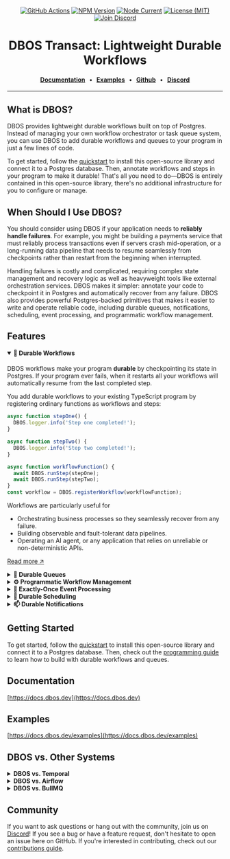 <div align="center">

[![GitHub Actions](https://img.shields.io/github/actions/workflow/status/dbos-inc/dbos-transact-ts/on_push.yml?query=branch%3Amain)](https://github.com/dbos-inc/dbos-transact-ts/actions/workflows/on_push.yml)
[![NPM Version](https://img.shields.io/npm/v/%40dbos-inc%2Fdbos-sdk)](https://www.npmjs.com/package/@dbos-inc/dbos-sdk)
[![Node Current](https://img.shields.io/node/v/dbos)](https://www.npmjs.com/package/@dbos-inc/dbos-sdk)
[![License (MIT)](https://img.shields.io/github/license/dbos-inc/dbos-transact-ts.svg?v)](LICENSE)
[![Join Discord](https://img.shields.io/badge/Discord-Join%20Chat-5865F2?logo=discord&logoColor=white)](https://discord.com/invite/jsmC6pXGgX)

# DBOS Transact: Lightweight Durable Workflows

#### [Documentation](https://docs.dbos.dev/) &nbsp;&nbsp;•&nbsp;&nbsp; [Examples](https://docs.dbos.dev/examples) &nbsp;&nbsp;•&nbsp;&nbsp; [Github](https://github.com/dbos-inc) &nbsp;&nbsp;•&nbsp;&nbsp; [Discord](https://discord.com/invite/jsmC6pXGgX)

</div>

---

## What is DBOS?

DBOS provides lightweight durable workflows built on top of Postgres.
Instead of managing your own workflow orchestrator or task queue system, you can use DBOS to add durable workflows and queues to your program in just a few lines of code.

To get started, follow the [quickstart](https://docs.dbos.dev/quickstart) to install this open-source library and connect it to a Postgres database.
Then, annotate workflows and steps in your program to make it durable!
That's all you need to do&mdash;DBOS is entirely contained in this open-source library, there's no additional infrastructure for you to configure or manage.

## When Should I Use DBOS?

You should consider using DBOS if your application needs to **reliably handle failures**.
For example, you might be building a payments service that must reliably process transactions even if servers crash mid-operation, or a long-running data pipeline that needs to resume seamlessly from checkpoints rather than restart from the beginning when interrupted.

Handling failures is costly and complicated, requiring complex state management and recovery logic as well as heavyweight tools like external orchestration services.
DBOS makes it simpler: annotate your code to checkpoint it in Postgres and automatically recover from any failure.
DBOS also provides powerful Postgres-backed primitives that makes it easier to write and operate reliable code, including durable queues, notifications, scheduling, event processing, and programmatic workflow management.

## Features

<details open><summary><strong>💾 Durable Workflows</strong></summary>

####

DBOS workflows make your program **durable** by checkpointing its state in Postgres.
If your program ever fails, when it restarts all your workflows will automatically resume from the last completed step.

You add durable workflows to your existing TypeScript program by registering ordinary functions as workflows and steps:

```ts
async function stepOne() {
  DBOS.logger.info('Step one completed!');
}

async function stepTwo() {
  DBOS.logger.info('Step two completed!');
}

async function workflowFunction() {
  await DBOS.runStep(stepOne);
  await DBOS.runStep(stepTwo);
}
const workflow = DBOS.registerWorkflow(workflowFunction);
```

Workflows are particularly useful for

- Orchestrating business processes so they seamlessly recover from any failure.
- Building observable and fault-tolerant data pipelines.
- Operating an AI agent, or any application that relies on unreliable or non-deterministic APIs.

[Read more ↗️](https://docs.dbos.dev/typescript/tutorials/workflow-tutorial)

</details>

<details><summary><strong>📒 Durable Queues</strong></summary>

####

DBOS queues help you **durably** run tasks in the background.
You can enqueue a task (which can be a single step or an entire workflow) from a durable workflow and one of your processes will pick it up for execution.
DBOS manages the execution of your tasks: it guarantees that tasks complete, and that their callers get their results without needing to resubmit them, even if your application is interrupted.

Queues also provide flow control, so you can limit the concurrency of your tasks on a per-queue or per-process basis.
You can also set timeouts for tasks, rate limit how often queued tasks are executed, deduplicate tasks, or prioritize tasks.

You can add queues to your workflows in just a couple lines of code.
They don't require a separate queueing service or message broker&mdash;just Postgres.

```ts
import { DBOS, WorkflowQueue } from '@dbos-inc/dbos-sdk';

const queue = new WorkflowQueue('example_queue');

async function taskFunction(task) {
  // ...
}
const taskWorkflow = DBOS.registerWorkflow(taskFunction, { name: 'taskWorkflow' });

async function queueFunction(tasks) {
  const handles = [];

  // Enqueue each task so all tasks are processed concurrently.
  for (const task of tasks) {
    handles.push(await DBOS.startWorkflow(taskWorkflow, { queueName: queue.name })(task));
  }

  // Wait for each task to complete and retrieve its result.
  // Return the results of all tasks.
  const results = [];
  for (const h of handles) {
    results.push(await h.getResult());
  }
  return results;
}
const queueWorkflow = DBOS.registerWorkflow(queueFunction, { name: 'queueWorkflow' });
```

[Read more ↗️](https://docs.dbos.dev/typescript/tutorials/queue-tutorial)

</details>

<details><summary><strong>⚙️ Programmatic Workflow Management</strong></summary>

####

Your workflows are stored as rows in a Postgres table, so you have full programmatic control over them.
Write scripts to query workflow executions, batch pause or resume workflows, or even restart failed workflows from a specific step.
Handle bugs or failures that affect thousands of workflows with power and flexibility.

```ts
// Create a DBOS client connected to your Postgres database
const client = await DBOSClient.create({ systemDatabaseUrl: process.env.DBOS_SYSTEM_DATABASE_URL! });

// Find all workflows that errored between 3:00 and 5:00 AM UTC on 2025-04-22
const workflows = await DBOS.listWorkflows({
  status: 'ERROR',
  startTime: '2025-04-22T03:00:00Z',
  endTime: '2025-04-22T05:00:00Z',
});

for (const workflow of workflows) {
  // Check which workflows failed due to an outage in a service called from Step 2
  const steps = await DBOS.listWorkflowSteps(workflow.workflowID);
  if (steps.length >= 3 && steps[2].error instanceof ServiceOutage) {
    // To recover from the outage, restart those workflows from Step 2
    await DBOS.forkWorkflow(workflow.workflowID, 2);
  }
}
```

[Read more ↗️](https://docs.dbos.dev/typescript/reference/client)

</details>

<details><summary><strong>🎫 Exactly-Once Event Processing</strong></summary>

####

Use DBOS to build reliable webhooks, event listeners, or Kafka consumers by starting a workflow exactly-once in response to an event.
Acknowledge the event immediately while reliably processing it in the background.

For example:

```ts
async function handleMessage(request: Request): void {
  const eventId = request.body['event_id'];
  // Use the event ID as an idempotency key to start the workflow exactly-once
  await DBOS.startWorkflow(messageWorkflow, { workflowID: eventId })(request.body['event']);
}
```

[Read more ↗️](https://docs.dbos.dev/typescript/tutorials/workflow-tutorial)

</details>

<details><summary><strong>📅 Durable Scheduling</strong></summary>

####

Schedule workflows using cron syntax, or use durable sleep to pause workflows for as long as you like (even days or weeks) before executing.

You can schedule a workflow ina single line of code:

```ts
async function scheduledFunction(schedTime: Date, startTime: Date) {
  DBOS.logger.info(`I am a workflow scheduled to run every 30 seconds`);
}

const scheduledWorkflow = DBOS.registerWorkflow(scheduledFunction);
DBOS.registerScheduled(scheduledWorkflow, { crontab: '*/30 * * * * *' });
```

You can add a durable sleep to any workflow with a single line of code.
It stores its wakeup time in Postgres so the workflow sleeps through any interruption or restart, then always resumes on schedule.

```ts
async function reminderWorkflowFunction(email: string, timeToSleep: number): Promise<void> {
  await DBOS.runStep(() => sendConfirmationEmail(email));
  await DBOS.sleep(timeToSleep);
  await DBOS.runStep(() => sendReminderEmail(email));
}
const reminderWorkflow = DBOS.registerWorkflow(reminderWorkflowFunction);
```

[Read more ↗️](https://docs.dbos.dev/typescript/tutorials/scheduled-workflows)

</details>

<details><summary><strong>📫 Durable Notifications</strong></summary>

####

Pause your workflow executions until a notification is received, or emit events from your workflow to send progress updates to external clients.
All notifications are stored in Postgres, so they can be sent and received with exactly-once semantics.
Set durable timeouts when waiting for events, so you can wait for as long as you like (even days or weeks) through interruptions or restarts, then resume once a notification arrives or the timeout is reached.

For example, build a reliable billing workflow that durably waits for a notification from a payments service, processing it exactly-once:

```ts
async function billingWorkflowFunction(): Promise<void> {
  // ... Calculate the charge, then submit the bill to a payments service
  const paymentStatus = await DBOS.recv<string>(PAYMENT_STATUS, paymentServiceTimeout);
  if (paymentStatus !== null && paymentStatus === 'paid') {
    // ... Handle a successful payment.
  } else {
    // ... Handle a failed payment or timeout.
  }
}
const billingWorkflow = DBOS.registerWorkflow(billingWorkflowFunction);
```

</details>

## Getting Started

To get started, follow the [quickstart](https://docs.dbos.dev/quickstart) to install this open-source library and connect it to a Postgres database.
Then, check out the [programming guide](https://docs.dbos.dev/typescript/programming-guide) to learn how to build with durable workflows and queues.

## Documentation

[https://docs.dbos.dev](https://docs.dbos.dev)

## Examples

[https://docs.dbos.dev/examples](https://docs.dbos.dev/examples)

## DBOS vs. Other Systems

<details><summary><strong>DBOS vs. Temporal</strong></summary>

####

Both DBOS and Temporal provide durable execution, but DBOS is implemented in a lightweight Postgres-backed library whereas Temporal is implemented in an externally orchestrated server.

You can add DBOS to your program by installing this open-source library, connecting it to Postgres, and annotating workflows and steps.
By contrast, to add Temporal to your program, you must rearchitect your program to move your workflows and steps (activities) to a Temporal worker, configure a Temporal server to orchestrate those workflows, and access your workflows only through a Temporal client.
[This blog post](https://www.dbos.dev/blog/durable-execution-coding-comparison) makes the comparison in more detail.

**When to use DBOS:** You need to add durable workflows to your applications with minimal rearchitecting, or you are using Postgres.

**When to use Temporal:** You don't want to add Postgres to your stack, or you need a language DBOS doesn't support yet.

</details>

<details><summary><strong>DBOS vs. Airflow</strong></summary>

####

DBOS and Airflow both provide workflow abstractions.
Airflow is targeted at data science use cases, providing many out-of-the-box connectors but requiring workflows be written as explicit DAGs and externally orchestrating them from an Airflow cluster.
Airflow is designed for batch operations and does not provide good performance for streaming or real-time use cases.
DBOS is general-purpose, but is often used for data pipelines, allowing developers to write workflows as code and requiring no infrastructure except Postgres.

**When to use DBOS:** You need the flexibility of writing workflows as code, or you need higher performance than Airflow is capable of (particularly for streaming or real-time use cases).

**When to use Airflow:** You need Airflow's ecosystem of connectors.

</details>

<details><summary><strong>DBOS vs. BullMQ</strong></summary>

####

DBOS provides a similar queue abstraction to dedicated queueing systems like BullMQ: you can declare queues, submit tasks to them, and control their flow with concurrency limits, rate limits, timeouts, prioritization, etc.
However, DBOS queues are **durable and Postgres-backed** and integrate with durable workflows.
For example, in DBOS you can write a durable workflow that enqueues a thousand tasks and waits for their results.
DBOS checkpoints the workflow and each of its tasks in Postgres, guaranteeing that even if failures or interruptions occur, the tasks will complete and the workflow will collect their results.
By contrast, BullMQ is Redis-backed and don't provide workflows, so they provide fewer guarantees but better performance.

**When to use DBOS:** You need the reliability of enqueueing tasks from durable workflows.

**When to use BullMQ**: You don't need durability, you need very high throughput beyond what your Postgres server can support, or you need to manually fetch jobs (DBOS queues are push-based).

</details>

## Community

If you want to ask questions or hang out with the community, join us on [Discord](https://discord.gg/fMwQjeW5zg)!
If you see a bug or have a feature request, don't hesitate to open an issue here on GitHub.
If you're interested in contributing, check out our [contributions guide](./CONTRIBUTING.md).
